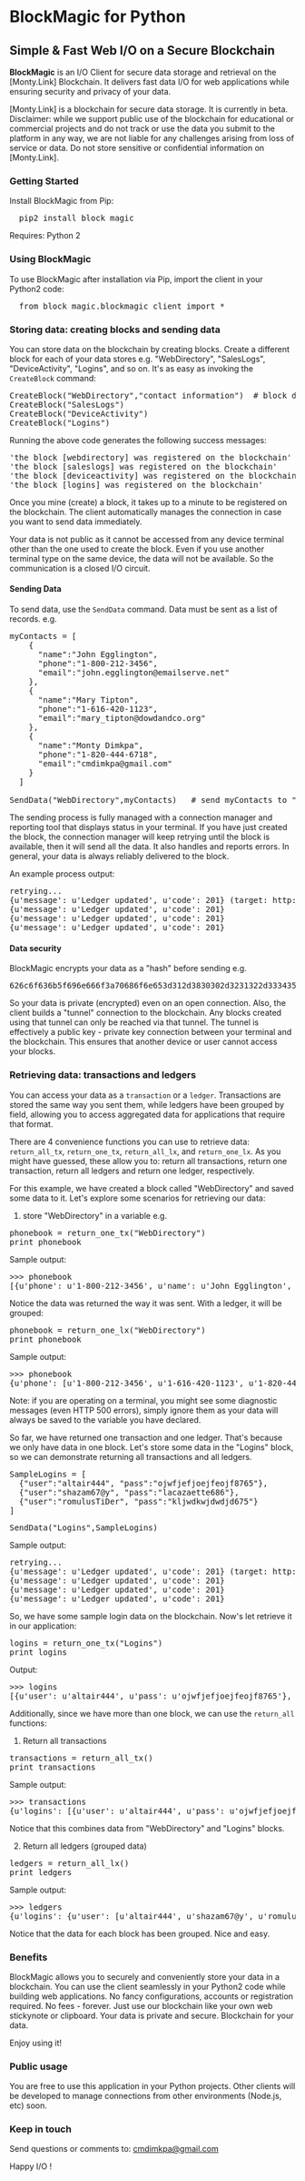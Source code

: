 # BlockMagic for Python
## Simple & Fast Web I/O on a Secure Blockchain
**BlockMagic** is an I/O Client for secure data storage and retrieval on the [Monty.Link] Blockchain. It delivers fast data I/O for web applications while ensuring security and privacy of your data.

[Monty.Link] is a blockchain for secure data storage. It is currently in beta. Disclaimer: while we support public use of the blockchain for educational or commercial projects and do not track or use the data you submit to the platform in any way, we are not liable for any challenges arising from loss of service or data. Do not store sensitive or confidential information on [Monty.Link].

### Getting Started

Install BlockMagic from Pip:

<pre>
  pip2 install block_magic
</pre>

Requires: Python 2

### Using BlockMagic

To use BlockMagic after installation via Pip, import the client in your Python2 code:

<pre>
  from block_magic.blockmagic_client import *
</pre>

### Storing data: creating blocks and sending data

You can store data on the blockchain by creating blocks. Create a different block for each of your data stores e.g. "WebDirectory", "SalesLogs", "DeviceActivity", "Logins", and so on. It's as easy as invoking the `CreateBlock` command:

<pre>
CreateBlock("WebDirectory","contact information")  # block description is optional
CreateBlock("SalesLogs")
CreateBlock("DeviceActivity")
CreateBlock("Logins")
</pre>

Running the above code generates the following success messages:

<pre>
'the block [webdirectory] was registered on the blockchain'
'the block [saleslogs] was registered on the blockchain'
'the block [deviceactivity] was registered on the blockchain'
'the block [logins] was registered on the blockchain'
</pre>

Once you mine (create) a block, it takes up to a minute to be registered on the blockchain. The client automatically manages the connection in case you want to send data immediately.

Your data is not public as it cannot be accessed from any device terminal other than the one used to create the block. Even if you use another terminal type on the same device, the data will not be available. So the communication is a closed I/O circuit.

#### Sending Data

To send data, use the `SendData` command. Data must be sent as a list of records. e.g.

<pre>
myContacts = [
    {
      "name":"John Egglington",
      "phone":"1-800-212-3456",
      "email":"john.egglington@emailserve.net"
    },
    {
      "name":"Mary Tipton",
      "phone":"1-616-420-1123",
      "email":"mary_tipton@dowdandco.org"
    },
    {
      "name":"Monty Dimkpa",
      "phone":"1-820-444-6718",
      "email":"cmdimkpa@gmail.com"
    }
  ]

SendData("WebDirectory",myContacts)   # send myContacts to "WebDirectory"
</pre>

The sending process is fully managed with a connection manager and reporting tool that displays status in your terminal. If you have just created the block, the connection manager will keep retrying until the block is available, then it will send all the data. It also handles and reports errors. In general, your data is always reliably delivered to the block.

An example process output:

<pre>
retrying...
{u'message': u'Ledger updated', u'code': 201} (target: http://monty.link/2iSkFewPh2/626c6f636b5f696e666f3a70686f6e653d312d3830302d3231322d33343536266e616d653d4a6f686e204567676c696e67746f6e26656d61696c3d6a6f686e2e6567676c696e67746f6e40656d61696c73657276652e6e6574)
{u'message': u'Ledger updated', u'code': 201}
{u'message': u'Ledger updated', u'code': 201}
{u'message': u'Ledger updated', u'code': 201}
</pre>

#### Data security

BlockMagic encrypts your data as a "hash" before sending e.g. 

<pre>
626c6f636b5f696e666f3a70686f6e653d312d3830302d3231322d33343536266e616d653d4a6f686e204567676c696e67746f6e26656d61696c3d6a6f686e2e6567676c696e67746f6e40656d61696c73657276652e6e6574
</pre>

So your data is private (encrypted) even on an open connection. Also, the client builds a "tunnel" connection to the blockchain. Any blocks created using that tunnel can only be reached via that tunnel. The tunnel is effectively a public key - private key connection between your terminal and the blockchain. This ensures that another device or user cannot access your blocks.

### Retrieving data: transactions and ledgers

You can access your data as a `transaction` or a `ledger`. Transactions are stored the same way you sent them, while ledgers have been grouped by field, allowing you to access aggregated data for applications that require that format.

There are 4 convenience functions you can use to retrieve data: `return_all_tx`, `return_one_tx`, `return_all_lx`, and `return_one_lx`. As you might have guessed, these allow you to: return all transactions, return one transaction, return all ledgers and return one ledger, respectively.

For this example, we have created a block called "WebDirectory" and saved some data to it. Let's explore some scenarios for retrieving our data:

1. store "WebDirectory" in a variable e.g.

<pre>
phonebook = return_one_tx("WebDirectory")
print phonebook
</pre>

Sample output:
<pre>
>>> phonebook
[{u'phone': u'1-800-212-3456', u'name': u'John Egglington', u'email': u'john.egglington@emailserve.net'}, {u'phone': u'1-616-420-1123', u'name': u'Mary Tipton', u'email': u'mary_tipton@dowdandco.org'}, {u'phone': u'1-820-444-6718', u'name': u'Monty Dimkpa', u'email': u'cmdimkpa@gmail.com'}]
</pre>

Notice the data was returned the way it was sent. With a ledger, it will be grouped:

<pre>
phonebook = return_one_lx("WebDirectory")
print phonebook
</pre>

Sample output:
<pre>
>>> phonebook
{u'phone': [u'1-800-212-3456', u'1-616-420-1123', u'1-820-444-6718'], u'name': [u'John Egglington', u'Mary Tipton', u'Monty Dimkpa'], u'email': [u'john.egglington@emailserve.net', u'mary_tipton@dowdandco.org', u'cmdimkpa@gmail.com']}
</pre>

Note: if you are operating on a terminal, you might see some diagnostic messages (even HTTP 500 errors), simply ignore them as your data will always be saved to the variable you have declared.

So far, we have returned one transaction and one ledger. That's because we only have data in one block. Let's store some data in the "Logins" block, so we can demonstrate returning all transactions and all ledgers.

<pre>
SampleLogins = [
  {"user":"altair444", "pass":"ojwfjefjoejfeojf8765"},
  {"user":"shazam67@y", "pass":"lacazaette686"},
  {"user":"romulusTiDer", "pass":"kljwdkwjdwdjd675"}
]
</pre>

<pre>
SendData("Logins",SampleLogins)
</pre>

Sample output:

<pre>
retrying...
{u'message': u'Ledger updated', u'code': 201} (target: http://monty.link/pZt6b4sX7/626c6f636b5f696e666f3a757365723d616c7461697234343426706173733d6f6a77666a65666a6f656a66656f6a6638373635)
{u'message': u'Ledger updated', u'code': 201}
{u'message': u'Ledger updated', u'code': 201}
{u'message': u'Ledger updated', u'code': 201}
</pre>

So, we have some sample login data on the blockchain. Now's let retrieve it in our application:

<pre>
logins = return_one_tx("Logins")
print logins
</pre>

Output:
<pre>
>>> logins
[{u'user': u'altair444', u'pass': u'ojwfjefjoejfeojf8765'}, {u'user': u'shazam67@y', u'pass': u'lacazaette686'}, {u'user': u'romulusTiDer', u'pass': u'kljwdkwjdwdjd675'}]
</pre>

Additionally, since we have more than one block, we can use the `return_all` functions:

1. Return all transactions

<pre>
transactions = return_all_tx()
print transactions
</pre>

Sample output:

<pre>
>>> transactions
{u'logins': [{u'user': u'altair444', u'pass': u'ojwfjefjoejfeojf8765'}, {u'user': u'shazam67@y', u'pass': u'lacazaette686'}, {u'user': u'romulusTiDer', u'pass': u'kljwdkwjdwdjd675'}], u'webdirectory': [{u'phone': u'1-800-212-3456', u'name': u'John Egglington', u'email': u'john.egglington@emailserve.net'}, {u'phone': u'1-616-420-1123', u'name': u'Mary Tipton', u'email': u'mary_tipton@dowdandco.org'}, {u'phone': u'1-820-444-6718', u'name': u'Monty Dimkpa', u'email': u'cmdimkpa@gmail.com'}]}
</pre>

Notice that this combines data from "WebDirectory" and "Logins" blocks.

2. Return all ledgers (grouped data)

<pre>
ledgers = return_all_lx()
print ledgers
</pre>

Sample output:

<pre>
>>> ledgers
{u'logins': {u'user': [u'altair444', u'shazam67@y', u'romulusTiDer'], u'pass': [u'ojwfjefjoejfeojf8765', u'lacazaette686', u'kljwdkwjdwdjd675']}, u'webdirectory': {u'phone': [u'1-800-212-3456', u'1-616-420-1123', u'1-820-444-6718'], u'name': [u'John Egglington', u'Mary Tipton', u'Monty Dimkpa'], u'email': [u'john.egglington@emailserve.net', u'mary_tipton@dowdandco.org', u'cmdimkpa@gmail.com']}}
</pre>

Notice that the data for each block has been grouped. Nice and easy.

### Benefits

BlockMagic allows you to securely and conveniently store your data in a blockchain. You can use the client seamlessly in your Python2 code while building web applications. No fancy configurations, accounts or registration required. No fees - forever. Just use our blockchain like your own web stickynote or clipboard. Your data is private and secure. Blockchain for your data.

Enjoy using it!

### Public usage
You are free to use this application in your Python projects. Other clients will be developed to manage connections from other environments (Node.js, etc) soon.

### Keep in touch
Send questions or comments to: cmdimkpa@gmail.com

Happy I/O !
